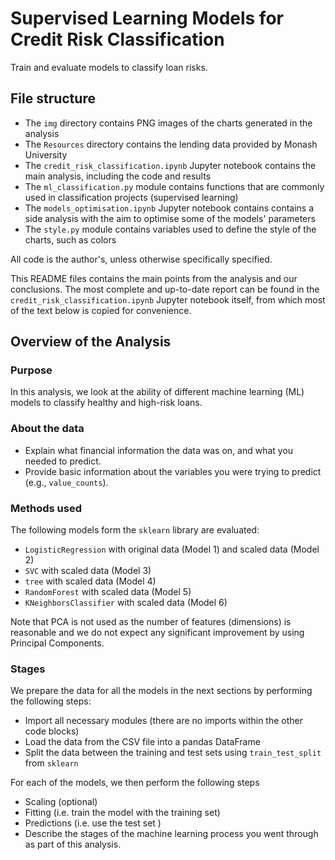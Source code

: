 # Supervised Learning Models for Credit Risk Classification
Train and evaluate models to classify loan risks.

## File structure
* The `img` directory contains PNG images of the charts generated in the analysis
* The `Resources` directory contains the lending data provided by Monash University
* The `credit_risk_classification.ipynb` Jupyter notebook contains the main analysis, including the code and results
* The `ml_classification.py` module contains functions that are commonly used in classification projects (supervised learning)
* The `models_optimisation.ipynb` Jupyter notebook contains contains a side analysis with the aim to optimise some of the models' parameters
* The `style.py` module contains variables used to define the style of the charts, such as colors

All code is the author's, unless otherwise specifically specified.

This README files contains the main points from the analysis and our conclusions. The most complete and up-to-date report can be found in the `credit_risk_classification.ipynb` Jupyter notebook itself, from which most of the text below is copied for convenience.

## Overview of the Analysis
### Purpose
In this analysis, we look at the ability of different machine learning (ML) models to classify healthy and high-risk loans.

### About the data
* Explain what financial information the data was on, and what you needed to predict.
* Provide basic information about the variables you were trying to predict (e.g., `value_counts`).


### Methods used
The following models form the `sklearn` library are evaluated:
* `LogisticRegression` with original data (Model 1) and scaled data (Model 2)
* `SVC` with scaled data (Model 3)
* `tree` with scaled data (Model 4)
* `RandomForest` with scaled data (Model 5)
* `KNeighborsClassifier` with scaled data (Model 6)

Note that PCA is not used as the number of features (dimensions) is reasonable and we do not expect any significant improvement by using Principal Components.

### Stages
We prepare the data for all the models in the next sections by performing the following steps:
* Import all necessary modules (there are no imports within the other code blocks)
* Load the data from the CSV file into a pandas DataFrame
* Split the data between the training and test sets using `train_test_split` from `sklearn`

For each of the models, we then perform the following steps
* Scaling (optional)
* Fitting (i.e. train the model with the training set)
* Predictions (i.e. use the test set )
* Describe the stages of the machine learning process you went through as part of this analysis.
